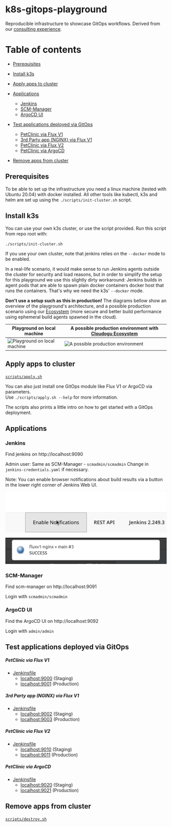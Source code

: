 # k8s-gitops-playground

Reproducible infrastructure to showcase GitOps workflows. Derived from our [consulting experience](https://cloudogu.com/en/consulting/).

# Table of contents

<!-- Update with `doctoc --notitle README.md`. See https://github.com/thlorenz/doctoc -->
<!-- START doctoc generated TOC please keep comment here to allow auto update -->
<!-- DON'T EDIT THIS SECTION, INSTEAD RE-RUN doctoc TO UPDATE -->

- [Prerequisites](#prerequisites)
- [Install k3s](#install-k3s)
- [Apply apps to cluster](#apply-apps-to-cluster)
- [Applications](#applications)
  - [Jenkins](#jenkins)
  - [SCM-Manager](#scm-manager)
  - [ArgoCD UI](#argocd-ui)
- [Test applications deployed via GitOps](#test-applications-deployed-via-gitops)
  - [PetClinic via Flux V1](#petclinic-via-flux-v1)
  - [3rd Party app (NGINX) via Flux V1](#3rd-party-app-nginx-via-flux-v1)
  - [PetClinic via Flux V2](#petclinic-via-flux-v2)
  - [PetClinic via ArgoCD](#petclinic-via-argocd)

- [Remove apps from cluster](#remove-apps-from-cluster)

<!-- END doctoc generated TOC please keep comment here to allow auto update -->

## Prerequisites

To be able to set up the infrastructure you need a linux machine (tested with Ubuntu 20.04) with docker installed.
All other tools like kubectl, k3s and helm are set up using the `./scripts/init-cluster.sh` script.

## Install k3s

You can use your own k3s cluster, or use the script provided.
Run this script from repo root with:

`./scripts/init-cluster.sh`

If you use your own cluster, note that jenkins relies on the `--docker` mode to be enabled.

In a real-life scenario, it would make sense to run Jenkins agents outside the cluster for security and load reasons, 
but in order to simplify the setup for this playground we use this slightly dirty workaround: 
Jenkins builds in agent pods that are able to spawn plain docker containers docker host that runs the containers.
That's why we need the k3s' `--docker` mode.
 
**Don't use a setup such as this in production!** The diagrams bellow show an overview of the playground's architecture,
 and a possible production scenario using our [Ecosystem](https://cloudogu.com/en/ecosystem/) (more secure and better build performance using ephemeral build agents spawned in the cloud).


|Playground on local machine | A possible production environment with [Cloudogu Ecosystem](https://cloudogu.com/en/ecosystem/)|
|--------------------|----------|
|![Playground on local machine](https://www.plantuml.com/plantuml/proxy?src=https://raw.githubusercontent.com/cloudogu/k8s-gitops-playground/main/docs/gitops-playground.puml&fmt=svg) | ![A possible production environment](https://www.plantuml.com/plantuml/proxy?src=https://raw.githubusercontent.com/cloudogu/k8s-gitops-playground/main/docs/production-setting.puml&fmt=svg)   |

## Apply apps to cluster

[`scripts/apply.sh`](scripts/apply.sh)

You can also just install one GitOps module like Flux V1 or ArgoCD via parameters.  
Use `./scripts/apply.sh --help` for more information.

The scripts also prints a little intro on how to get started with a GitOps deployment.


## Applications

### Jenkins

Find jenkins on http://localhost:9090

Admin user: Same as SCM-Manager - `scmadmin/scmadmin`
Change in `jenkins-credentials.yaml` if necessary.

Note: You can enable browser notifications about build results via a button in the lower right corner of Jenkins Web UI.

![Enable Jenkins Notifications](docs/jenkins-enable-notifications.png)

![Example of a Jenkins browser notifications](docs/jenkins-example-notification.png)
  

### SCM-Manager

Find scm-manager on http://localhost:9091

Login with `scmadmin/scmadmin`

### ArgoCD UI

Find the ArgoCD UI on http://localhost:9092

Login with `admin/admin`

## Test applications deployed via GitOps

##### PetClinic via Flux V1

* [Jenkinsfile](applications/petclinic/fluxv1/plain-k8s/Jenkinsfile)
  * [localhost:9000](http://localhost:9000) (Staging)
  * [localhost:9001](http://localhost:9001) (Production) 

##### 3rd Party app (NGINX) via Flux V1

* [Jenkinsfile](applications/nginx/fluxv1/Jenkinsfile)
  * [localhost:9002](http://localhost:9002) (Staging)
  * [localhost:9003](http://localhost:9003) (Production)

##### PetClinic via Flux V2

* [Jenkinsfile](applications/petclinic/fluxv2/plain-k8s/Jenkinsfile)
  * [localhost:9010](http://localhost:9010) (Staging)
  * [localhost:9011](http://localhost:9011) (Production) 
  
##### PetClinic via ArgoCD

* [Jenkinsfile](applications/petclinic/argocd/plain-k8s/Jenkinsfile)
  * [localhost:9020](http://localhost:9020) (Staging)
  * [localhost:9021](http://localhost:9021) (Production) 

## Remove apps from cluster

[`scripts/destroy.sh`](scripts/destroy.sh)
